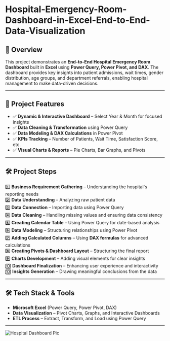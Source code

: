 # Hospital-Emergency-Room-Dashboard-in-Excel-End-to-End-Data-Visualization

## 📌 Overview
This project demonstrates an **End-to-End Hospital Emergency Room Dashboard** built in **Excel** using **Power Query, Power Pivot, and DAX**. The dashboard provides key insights into patient admissions, wait times, gender distribution, age groups, and department referrals, enabling hospital management to make data-driven decisions.

---


## 🚀 Project Features  
- ✅ **Dynamic & Interactive Dashboard** – Select Year & Month for focused insights  
- ✅ **Data Cleaning & Transformation** using Power Query  
- ✅ **Data Modeling & DAX Calculations** in Power Pivot  
- ✅ **KPIs Tracking** – Number of Patients, Wait Time, Satisfaction Score, etc.  
- ✅ **Visual Charts & Reports** – Pie Charts, Bar Graphs, and Pivots  

---

## 🛠️ Project Steps  

1️⃣ **Business Requirement Gathering** – Understanding the hospital's reporting needs  
2️⃣ **Data Understanding** – Analyzing raw patient data  
3️⃣ **Data Connection** – Importing data using Power Query  
4️⃣ **Data Cleaning** – Handling missing values and ensuring data consistency  
5️⃣ **Creating Calendar Table** – Using Power Query for date-based analysis  
6️⃣ **Data Modeling** – Structuring relationships using Power Pivot  
7️⃣ **Adding Calculated Columns** – Using **DAX formulas** for advanced calculations  
8️⃣ **Creating Pivots & Dashboard Layout** – Structuring the final report  
9️⃣ **Charts Development** – Adding visual elements for clear insights  
🔟 **Dashboard Finalization** – Enhancing user experience and interactivity  
🔟 **Insights Generation** – Drawing meaningful conclusions from the data  

---   

## 🛠️ Tech Stack & Tools  
- **Microsoft Excel** (Power Query, Power Pivot, DAX)  
- **Data Visualization** – Pivot Charts, Graphs, and Interactive Dashboards  
- **ETL Process** – Extract, Transform, and Load using Power Query  

---

![Hospital Dashboard Pic](https://github.com/user-attachments/assets/db4014be-fad0-4cbb-8972-a1adbb56ccff)
